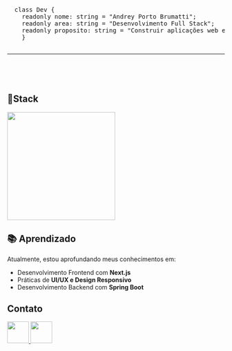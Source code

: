 <!DOCTYPE html>
<html lang="pt">
<head>
  <meta charset="UTF-8">
  <meta name="viewport" content="width=device-width, initial-scale=1.0">
</head>
<body>
  <pre>
  class Dev {
    readonly nome: string = "Andrey Porto Brumatti";
    readonly area: string = "Desenvolvimento Full Stack";
    readonly proposito: string = "Construir aplicações web escaláveis e performáticas";
    }
  <hr/>
    
  </pre>
  <h2>🔹Stack</h2>
  <p>
    <img src="https://skillicons.dev/icons?i=typescript,react,nextjs,tailwind,java,spring" width="250" />
  </p>

  ## 📚 Aprendizado  

Atualmente, estou aprofundando meus conhecimentos em:  
- Desenvolvimento Frontend com **Next.js**  
- Práticas de **UI/UX e Design Responsivo**
- Desenvolvimento Backend com **Spring Boot**

 ## Contato

<p align="left">
  <a href="https://linkedin.com/in/andrey-porto-brumatti-311b97286" target="_blank">
    <img src="https://skillicons.dev/icons?i=linkedin" width="50" />
  </a>
  <a href="mailto:andreybrumatti@gmail.com" target="_blank">
    <img src="https://skillicons.dev/icons?i=gmail" width="50" />
  </a>
</p>

</body>
</html>
